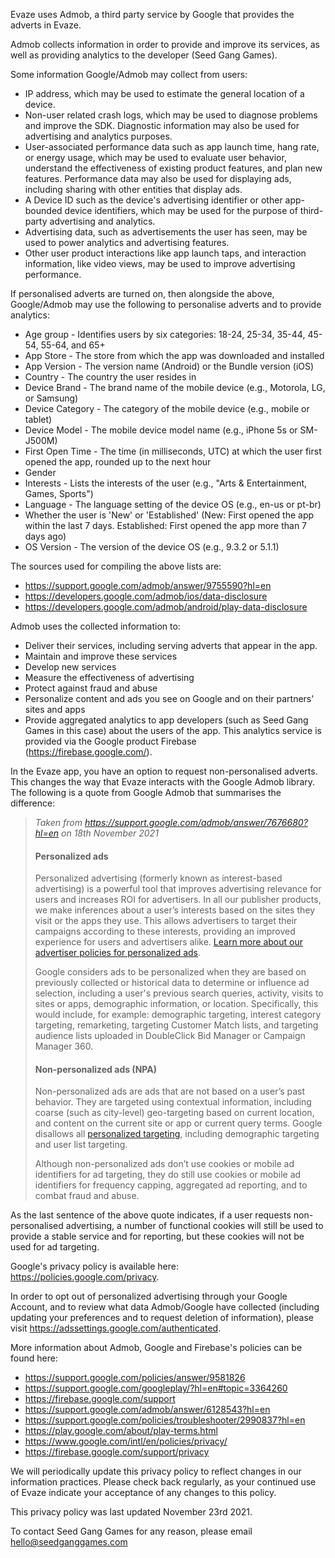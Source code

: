 Evaze uses Admob, a third party service by Google that provides the adverts in Evaze. 

Admob collects information in order to provide and improve its services, as well as providing analytics to the developer (Seed Gang Games).

Some information Google/Admob may collect from users:

- IP address, which may be used to estimate the general location of a device.
- Non-user related crash logs, which may be used to diagnose problems and improve the SDK. Diagnostic information may also be used for advertising and analytics purposes.
- User-associated performance data such as app launch time, hang rate, or energy usage, which may be used to evaluate user behavior, understand the effectiveness of existing product features, and plan new features. Performance data may also be used for displaying ads, including sharing with other entities that display ads.
- A Device ID such as the device's advertising identifier or other app-bounded device identifiers, which may be used for the purpose of third-party advertising and analytics.
- Advertising data, such as advertisements the user has seen, may be used to power analytics and advertising features.
- Other user product interactions like app launch taps, and interaction information, like video views, may be used to improve advertising performance.

If personalised adverts are turned on, then alongside the above, Google/Admob may use the following to personalise adverts and to provide analytics:

- Age group - Identifies users by six categories: 18-24, 25-34, 35-44, 45-54, 55-64, and 65+
- App Store - The store from which the app was downloaded and installed
- App Version - The version name (Android) or the Bundle version (iOS)
- Country - The country the user resides in
- Device Brand - The brand name of the mobile device (e.g., Motorola, LG, or Samsung)
- Device Category - The category of the mobile device (e.g., mobile or tablet)
- Device Model - The mobile device model name (e.g., iPhone 5s or SM-J500M)
- First Open Time - The time (in milliseconds, UTC) at which the user first opened the app, rounded up to the next hour
- Gender
- Interests - Lists the interests of the user (e.g., "Arts & Entertainment, Games, Sports")
- Language - The language setting of the device OS (e.g., en-us or pt-br)
- Whether the user is 'New' or 'Established' (New: First opened the app within the last 7 days. Established: First opened the app more than 7 days ago)
- OS Version - The version of the device OS (e.g., 9.3.2 or 5.1.1)

The sources used for compiling the above lists are:
- <https://support.google.com/admob/answer/9755590?hl=en>
- <https://developers.google.com/admob/ios/data-disclosure>
- <https://developers.google.com/admob/android/play-data-disclosure>

Admob uses the collected information to:

- Deliver their services, including serving adverts that appear in the app.
- Maintain and improve these services
- Develop new services
- Measure the effectiveness of advertising
- Protect against fraud and abuse
- Personalize content and ads you see on Google and on their partners' sites and apps
- Provide aggregated analytics to app developers (such as Seed Gang Games in this case) about the users of the app. This analytics service is provided via the Google product Firebase (<https://firebase.google.com/>).

In the Evaze app, you have an option to request non-personalised adverts. This changes the way that Evaze interacts with the Google Admob library. The following is a quote from Google Admob that summarises the difference:

> _Taken from <https://support.google.com/admob/answer/7676680?hl=en> on 18th November 2021_
>
> #### Personalized ads
> Personalized advertising (formerly known as interest-based advertising) is a powerful tool that improves advertising relevance for users and increases ROI for advertisers. In all our publisher products, we make inferences about a user’s interests based on the sites they visit or the apps they use. This allows advertisers to target their campaigns according to these interests, providing an improved experience for users and advertisers alike. [Learn more about our advertiser policies for personalized ads](https://support.google.com/adwordspolicy/answer/143465).
> 
> Google considers ads to be personalized when they are based on previously collected or historical data to determine or influence ad selection, including a user's previous search queries, activity, visits to sites or apps, demographic information, or location. Specifically, this would include, for example: demographic targeting, interest category targeting, remarketing, targeting Customer Match lists, and targeting audience lists uploaded in DoubleClick Bid Manager or Campaign Manager 360.
>
> #### Non-personalized ads (NPA)
> Non-personalized ads are ads that are not based on a user’s past behavior. They are targeted using contextual information, including coarse (such as city-level) geo-targeting based on current location, and content on the current site or app or current query terms. Google disallows all [personalized targeting](https://support.google.com/adsense/answer/9713), including demographic targeting and user list targeting. 
>
> Although non-personalized ads don’t use cookies or mobile ad identifiers for ad targeting, they do still use cookies or mobile ad identifiers for frequency capping, aggregated ad reporting, and to combat fraud and abuse.

As the last sentence of the above quote indicates, if a user requests non-personalised advertising, a number of functional cookies will still be used to provide a stable service and for reporting, but these cookies will not be used for ad targeting.

Google's privacy policy is available here: <https://policies.google.com/privacy>. 

In order to opt out of personalized advertising through your Google Account, and to review what data Admob/Google have collected (including updating your preferences and to request deletion of information), please visit <https://adssettings.google.com/authenticated>.

More information about Admob, Google and Firebase's policies can be found here:
- <https://support.google.com/policies/answer/9581826>
- <https://support.google.com/googleplay/?hl=en#topic=3364260>
- <https://firebase.google.com/support>
- <https://support.google.com/admob/answer/6128543?hl=en>
- <https://support.google.com/policies/troubleshooter/2990837?hl=en>
- <https://play.google.com/about/play-terms.html>
- <https://www.google.com/intl/en/policies/privacy/>
- <https://firebase.google.com/support/privacy>

We will periodically update this privacy policy to reflect changes in our information practices. Please check back regularly, as your continued use of Evaze indicate your acceptance of any changes to this policy.

This privacy policy was last updated November 23rd 2021.

To contact Seed Gang Games for any reason, please email <hello@seedganggames.com>